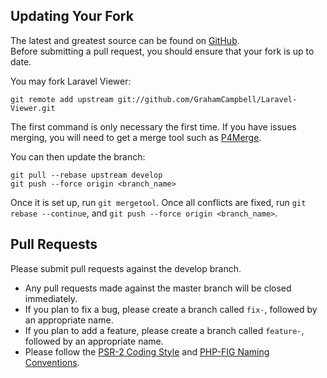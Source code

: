 ## Updating Your Fork

The latest and greatest source can be found on [GitHub](https://github.com/GrahamCampbell/Laravel-Viewer).  
Before submitting a pull request, you should ensure that your fork is up to date.  

You may fork Laravel Viewer:  

    git remote add upstream git://github.com/GrahamCampbell/Laravel-Viewer.git

The first command is only necessary the first time. If you have issues merging, you will need to get a merge tool such as [P4Merge](http://perforce.com/product/components/perforce_visual_merge_and_diff_tools).  

You can then update the branch:  

    git pull --rebase upstream develop
    git push --force origin <branch_name>

Once it is set up, run `git mergetool`. Once all conflicts are fixed, run `git rebase --continue`, and `git push --force origin <branch_name>`.  


## Pull Requests

Please submit pull requests against the develop branch.  

* Any pull requests made against the master branch will be closed immediately.  
* If you plan to fix a bug, please create a branch called `fix-`, followed by an appropriate name.  
* If you plan to add a feature, please create a branch called `feature-`, followed by an appropriate name.  
* Please follow the [PSR-2 Coding Style](https://github.com/php-fig/fig-standards/blob/master/accepted/PSR-2-coding-style-guide.md) and [PHP-FIG Naming Conventions](https://github.com/php-fig/fig-standards/blob/master/bylaws/002-psr-naming-conventions.md).  
